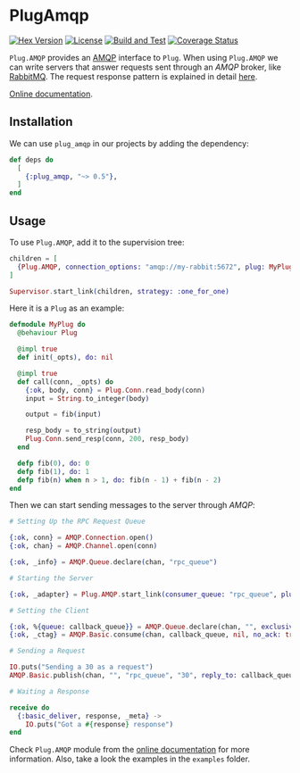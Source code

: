 # PlugAmqp

[![Hex Version](https://img.shields.io/hexpm/v/plug_amqp.svg?maxAge=3600)](https://hex.pm/packages/plug_amqp)
[![License](https://img.shields.io/hexpm/l/plug_amqp.svg?maxAge=3600)](https://hex.pm/packages/plug_amqp)
[![Build and Test](https://github.com/kantox/plug_amqp/workflows/Build%20and%20Test/badge.svg)](https://github.com/kantox/plug_amqp/actions)
[![Coverage Status](https://coveralls.io/repos/github/kantox/plug_amqp/badge.svg?t=2ISMwr)](https://coveralls.io/github/kantox/plug_amqp)

`Plug.AMQP` provides an [AMQP](https://www.amqp.org) interface to `Plug`. When
using `Plug.AMQP` we can write servers that answer requests sent through an
*AMQP* broker, like [RabbitMQ](https://www.rabbitmq.com). The request response
pattern is explained in detail
[here](https://www.rabbitmq.com/tutorials/tutorial-six-elixir.html).

[Online documentation](https://hexdocs.pm/plug_amqp/Plug.AMQP.html).

## Installation

We can use `plug_amqp` in our projects by adding the dependency:

```elixir
def deps do
  [
    {:plug_amqp, "~> 0.5"},
  ]
end
```

## Usage

To use `Plug.AMQP`, add it to the supervision tree:

```elixir
children = [
  {Plug.AMQP, connection_options: "amqp://my-rabbit:5672", plug: MyPlug}
]

Supervisor.start_link(children, strategy: :one_for_one)
```

Here it is a `Plug` as an example:

```elixir
defmodule MyPlug do
  @behaviour Plug

  @impl true
  def init(_opts), do: nil

  @impl true
  def call(conn, _opts) do
    {:ok, body, conn} = Plug.Conn.read_body(conn)
    input = String.to_integer(body)

    output = fib(input)

    resp_body = to_string(output)
    Plug.Conn.send_resp(conn, 200, resp_body)
  end

  defp fib(0), do: 0
  defp fib(1), do: 1
  defp fib(n) when n > 1, do: fib(n - 1) + fib(n - 2)
end
```

Then we can start sending messages to the server through *AMQP*:

```elixir
# Setting Up the RPC Request Queue

{:ok, conn} = AMQP.Connection.open()
{:ok, chan} = AMQP.Channel.open(conn)

{:ok, _info} = AMQP.Queue.declare(chan, "rpc_queue")

# Starting the Server

{:ok, _adapter} = Plug.AMQP.start_link(consumer_queue: "rpc_queue", plug: MyPlug)

# Setting the Client

{:ok, %{queue: callback_queue}} = AMQP.Queue.declare(chan, "", exclusive: true)
{:ok, _ctag} = AMQP.Basic.consume(chan, callback_queue, nil, no_ack: true)

# Sending a Request

IO.puts("Sending a 30 as a request")
AMQP.Basic.publish(chan, "", "rpc_queue", "30", reply_to: callback_queue)

# Waiting a Response

receive do
  {:basic_deliver, response, _meta} ->
    IO.puts("Got a #{response} response")
end
```

Check `Plug.AMQP` module from the
[online documentation](https://hexdocs.pm/plug_amqp/Plug.AMQP.html) for more
information. Also, take a look the examples in the `examples` folder.
